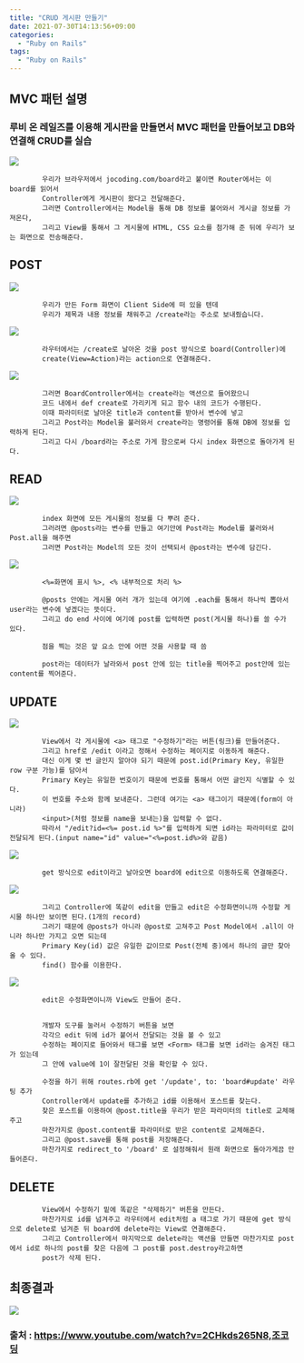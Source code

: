 ```yaml
---
title: "CRUD 게시판 만들기"
date: 2021-07-30T14:13:56+09:00
categories:
  - "Ruby on Rails"
tags:
  - "Ruby on Rails"
---
```


## MVC 패턴 설명
### 루비 온 레일즈를 이용해 게시판을 만들면서 MVC 패턴을 만들어보고 DB와 연결해 CRUD를 실습

![](/image/ruby1.png)

            우리가 브라우저에서 jocoding.com/board라고 붙이면 Router에서는 이 board를 읽어서
            Controller에게 게시판이 왔다고 전달해준다.
            그러면 Controller에서는 Model을 통해 DB 정보를 불어와서 게시글 정보를 가져온다,
            그리고 View를 통해서 그 게시물에 HTML, CSS 요소를 첨가해 준 뒤에 우리가 보는 화면으로 전송해준다.


## POST

![](/image/ruby2.png)



            우리가 만든 Form 화면이 Client Side에 떠 있을 텐데
            우리가 제목과 내용 정보를 채워주고 /create라는 주소로 보내줬습니다.



![](/image/ruby3.png)


            라우터에서는 /create로 날아온 것을 post 방식으로 board(Controller)에
            create(View=Action)라는 action으로 연결해준다.


![](/image/ruby4.png)

            그러면 BoardController에서는 create라는 액션으로 들어왔으니
            코드 내에서 def create로 가리키게 되고 함수 내의 코드가 수행된다.
            이때 파라미터로 날아온 title과 content를 받아서 변수에 넣고
            그리고 Post라는 Model을 불러와서 create라는 명령어를 통해 DB에 정보를 입력하게 된다.
            그리고 다시 /board라는 주소로 가게 함으로써 다시 index 화면으로 돌아가게 된다.



## READ

![](/image/ruby5.png)

            index 화면에 모든 게시물의 정보를 다 뿌려 준다.
            그러려면 @posts라는 변수를 만들고 여기안에 Post라는 Model를 불러와서 Post.all을 해주면
            그러면 Post라는 Model의 모든 것이 선택되서 @post라는 변수에 담긴다.


![](/image/ruby6.png)

            <%=화면에 표시 %>, <% 내부적으로 처리 %>

            @posts 안에는 게시물 여러 개가 있는데 여기에 .each를 통해서 하나씩 뽑아서 user라는 변수에 넣겠다는 뜻이다.
            그리고 do end 사이에 여기에 post를 입력하면 post(게시물 하나)를 쓸 수가 있다.

            점을 찍는 것은 앞 요소 안에 어떤 것을 사용할 때 씀

            post라는 데이터가 날라와서 post 안에 있는 title을 찍어주고 post안에 있는 content를 찍어준다.


## UPDATE

![](/image/ruby7.png)

            View에서 각 게시물에 <a> 태그로 "수정하기"라는 버튼(링크)를 만들어준다.
            그리고 href로 /edit 이라고 정해서 수정하는 페이지로 이동하게 해준다.
            대신 이게 몇 번 글인지 알아야 되기 때문에 post.id(Primary Key, 유일한 row 구분 가능)를 담아서
            Primary Key는 유일한 번호이기 때문에 번호를 통해서 어떤 글인지 식별할 수 있다.
            이 번호를 주소와 함께 보내준다. 그런데 여기는 <a> 태그이기 때문에(form이 아니라)
            <input>(처럼 정보를 name을 보내는)을 입력할 수 없다.
            따라서 "/edit?id=<%= post.id %>"를 입력하게 되면 id라는 파라미터로 값이 전달되게 된다.(input name="id" value="<%=post.id%>와 같음)

![](/image/ruby8.png)

            get 방식으로 edit이라고 날아오면 board에 edit으로 이동하도록 연결해준다.

![](/image/ruby10.png)

            그리고 Controller에 똑같이 edit을 만들고 edit은 수정화면이니까 수정할 게시물 하나만 보이면 된다.(1개의 record)
            그러기 때문에 @posts가 아니라 @post로 고쳐주고 Post Model에서 .all이 아니라 하나만 가지고 오면 되는데
            Primary Key(id) 값은 유일한 값이므로 Post(전체 중)에서 하나의 글만 찾아올 수 있다.
            find() 함수를 이용한다.


![](/image/ruby9.png)
            
            edit은 수정화면이니까 View도 만들어 준다.


            개발자 도구를 눌러서 수정하기 버튼을 보면
            각각으 edit 뒤에 id가 붙어서 전달되는 것을 볼 수 있고
            수정하는 페이지로 들어와서 태그를 보면 <Form> 태그를 보면 id라는 숨겨진 태그가 있는데
            그 안에 value에 1이 잘전달된 것을 확인할 수 있다.

            수정을 하기 위해 routes.rb에 get '/update', to: 'board#update' 라우팅 추가
            Controller에서 update를 추가하고 id를 이용해서 포스트를 찾는다.
            찾은 포스트를 이용하여 @post.title을 우리가 받은 파라미터의 title로 교체해주고
            마찬가지로 @post.content를 파라미터로 받은 content로 교체해준다.
            그리고 @post.save를 통해 post를 저장해준다.
            마찬가지로 redirect_to '/board' 로 설정해줘서 원래 화면으로 돌아가게끔 만들어준다.

## DELETE

            View에서 수정하기 밑에 똑같은 "삭제하기" 버튼을 만든다.
            마찬가지로 id를 넘겨주고 라우터에서 edit처럼 a 태그로 가기 때문에 get 방식으로 delete로 넘겨준 뒤 board에 delete라는 View로 연결해준다.
            그리고 Controller에서 마지막으로 delete라는 액션을 만들면 마찬가지로 post에서 id로 하나의 post를 찾은 다음에 그 post를 post.destroy라고하면
            post가 삭제 된다.


## 최종결과

![](/image/ruby11.png)

### 출처 : https://www.youtube.com/watch?v=2CHkds265N8,조코딩